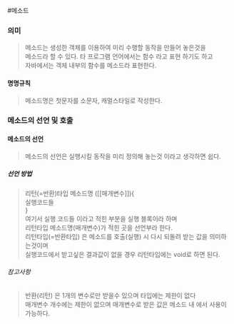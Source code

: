 #메소드
### 의미
> 메소드는 생성한 객체를 이용하여 미리 수행할 동작을 만들어 놓은것을  
> 메소드라 할 수 있다.
> 타 프로그램 언어에서는 함수 라고 표현 하기도 하고  
> 자바에서는 객체 내부의 함수를 메소드라 표현한다.

#### 명명규칙
> 메소드명은 첫문자를 소문자, 캐멀스타일로 작성한다.

### 메소드의 선언 및 호출
#### 메소드의 선언
> 메소드의 선언은 실행시킬 동작을 미리 정의해 놓는것 이라고 생각하면 쉽다.

##### 선언 방법
> 리턴(=반환)타입 메소드명 ([[매개변수]]){  
>    실행코드들  
> }  
> 여기서 실행 코드들 이라고 적힌 부분을 실행 블록이라 하며   
> 리턴타입 메소드명(매개변수)가 적힌 곳을 선언부라 한다.  
> 리턴타입(=반환타입) 은 메소드를 호출(실행) 시 다시 되돌려 받는 값을 의미하는것이며  
> 실행코드에서 받고싶은 결과값이 없을 경우 리턴타입에는 void로 하면 된다.  

###### 참고사항
> 반환(리턴) 은 1개의 변수로만 받을수 있으며 타입에는 제한이 없다  
> 매개변수 개수에는 제한이 없으며 매개변수로 받은 값은 메소드 내 에서 사용이 가능하다.